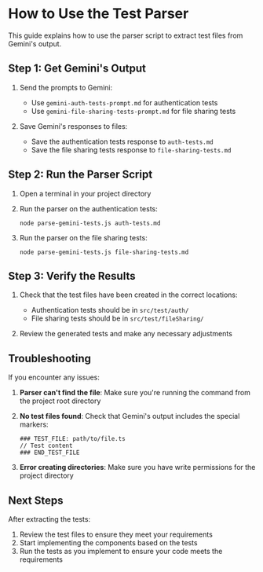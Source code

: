 # How to Use the Test Parser

This guide explains how to use the parser script to extract test files from Gemini's output.

## Step 1: Get Gemini's Output

1. Send the prompts to Gemini:
   - Use `gemini-auth-tests-prompt.md` for authentication tests
   - Use `gemini-file-sharing-tests-prompt.md` for file sharing tests

2. Save Gemini's responses to files:
   - Save the authentication tests response to `auth-tests.md`
   - Save the file sharing tests response to `file-sharing-tests.md`

## Step 2: Run the Parser Script

1. Open a terminal in your project directory

2. Run the parser on the authentication tests:
   ```
   node parse-gemini-tests.js auth-tests.md
   ```

3. Run the parser on the file sharing tests:
   ```
   node parse-gemini-tests.js file-sharing-tests.md
   ```

## Step 3: Verify the Results

1. Check that the test files have been created in the correct locations:
   - Authentication tests should be in `src/test/auth/`
   - File sharing tests should be in `src/test/fileSharing/`

2. Review the generated tests and make any necessary adjustments

## Troubleshooting

If you encounter any issues:

1. **Parser can't find the file**: Make sure you're running the command from the project root directory

2. **No test files found**: Check that Gemini's output includes the special markers:
   ```
   ### TEST_FILE: path/to/file.ts
   // Test content
   ### END_TEST_FILE
   ```

3. **Error creating directories**: Make sure you have write permissions for the project directory

## Next Steps

After extracting the tests:

1. Review the test files to ensure they meet your requirements
2. Start implementing the components based on the tests
3. Run the tests as you implement to ensure your code meets the requirements
